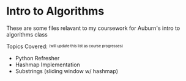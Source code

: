 # Intro to Algorithms

These are some files relavant to my coursework for
Auburn's intro to algorithms class

Topics Covered: <sup><sub>(will update this list as course progresses)</sup></sub>

- Python Refresher
- Hashmap Implementation
- Substrings (sliding window w/ hashmap)
